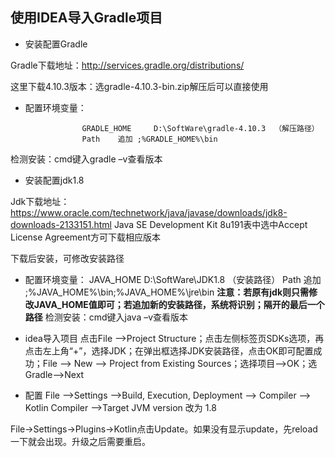 ## 使用IDEA导入Gradle项目

- 安装配置Gradle

Gradle下载地址：http://services.gradle.org/distributions/

这里下载4.10.3版本：选gradle-4.10.3-bin.zip解压后可以直接使用

- 配置环境变量：

```
				GRADLE_HOME		D:\SoftWare\gradle-4.10.3  （解压路径）
				Path	追加 ;%GRADLE_HOME%\bin
```

检测安装：cmd键入gradle –v查看版本

- 安装配置jdk1.8

Jdk下载地址：https://www.oracle.com/technetwork/java/javase/downloads/jdk8-downloads-2133151.html
 Java SE Development Kit 8u191表中选中Accept License Agreement方可下载相应版本
 
下载后安装，可修改安装路径
- 配置环境变量：	JAVA_HOME		D:\SoftWare\JDK1.8	（安装路径）
				Path	追加 ;%JAVA_HOME%\bin;%JAVA_HOME%\jre\bin
**注意：若原有jdk则只需修改JAVA_HOME值即可；若追加新的安装路径，系统将识别；隔开的最后一个路径**
检测安装：cmd键入java –v查看版本

- idea导入项目
点击File -->Project Structure；点击左侧标签页SDKs选项，再点击左上角“+”，选择JDK；在弹出框选择JDK安装路径，点击OK即可配置成功；File --> New --> Project from Existing Sources；选择项目-->OK；选Gradle-->Next
 

- 配置
File -->Settings -->Build, Execution, Deployment --> Compiler --> Kotlin Compiler -->Target JVM version 改为 1.8
 
File->Settings->Plugins->Kotlin点击Update。如果没有显示update，先reload 一下就会出现。升级之后需要重启。
 
